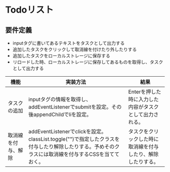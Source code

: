 # Todoリスト

## 要件定義

- inputタグに書いてあるテキストをタスクとして出力する
- 追加したタスクをクリックして取消線を付けたり外したりする
- 追加したタスクをローカルストレージに保存する
- リロードした時、ローカルストレージに保存してあるものを取得し、タスクとして出力する

機能|実装方法|結果
----|------|---
タスクの追加|inputタグの情報を取得し、addEventListenerでsubmitを設定。その後appendChildでliを設定。|Enterを押した時に入力した内容がタスクとして出力される。
取消線を付与、解除|addEventListenerでclickを設定。classList.toggle("")で指定したクラスを付与したり解除したりする。予めそのクラスには取消線を付与するCSSを当てておく。|タスクをクリックした時に取消線を付与したり、解除したりする。